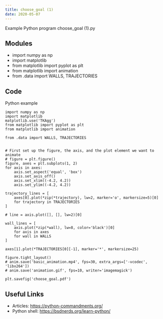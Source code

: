 ```yaml
---
title: choose_goal (1)
date: 2020-05-07
---
```

Example Python program choose_goal (1).py

## Modules

* import numpy as np
* import matplotlib
* from matplotlib import pyplot as plt
* from matplotlib import animation
* from .data import WALLS, TRAJECTORIES

## Code

Python example

    import numpy as np
    import matplotlib
    matplotlib.use('TKAgg')
    from matplotlib import pyplot as plt
    from matplotlib import animation
    
    from .data import WALLS, TRAJECTORIES
    
    
    # First set up the figure, the axis, and the plot element we want to animate
    # figure = plt.figure()
    figure, axes = plt.subplots(1, 2)
    for axis in axes:
        axis.set_aspect('equal', 'box')
        axis.set_axis_off()
        axis.set_xlim((-4.2, 4.2))
        axis.set_ylim((-4.2, 4.2))
    
    trajectory_lines = [
        axes[0].plot(*zip(*trajectory), lw=2, marker='o', markersize=5)[0]
        for trajectory in TRAJECTORIES
    ]
    
    # line = axis.plot([], [], lw=2)[0]
    
    wall_lines = [
        axis.plot(*zip(*wall), lw=8, color='black')[0]
        for axis in axes
        for wall in WALLS
    ]
    
    axes[1].plot(*TRAJECTORIES[0][-1], marker='*', markersize=25)
    
    figure.tight_layout()
    # anim.save('basic_animation.mp4', fps=30, extra_args=['-vcodec', 'libx264'])
    # anim.save('animation.gif', fps=10, writer='imagemagick')
    
    plt.savefig('choose_goal.pdf')
    

## Useful Links

- Articles: https://python-commandments.org/
- Python shell: https://bsdnerds.org/learn-python/
